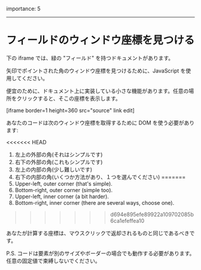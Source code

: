 importance: 5

---

# フィールドのウィンドウ座標を見つける

下の iframe では、緑の "フィールド" を持つドキュメントがあります。

矢印でポイントされた角のウィンドウ座標を見つけるために、JavaScript を使用してください。

便宜のために、ドキュメント上に実装している小さな機能があります。任意の場所をクリックすると、そこの座標を表示します。

[iframe border=1 height=360 src="source" link edit]

あなたのコードは次のウィンドウ座標を取得するために DOM を使う必要があります:

<<<<<<< HEAD
1. 左上の外部の角(それはシンプルです)
2. 右下の外部の角(これもシンプルです)
3. 左上の内部の角(少し難しいです)
4. 右下の内部の角(いくつか方法があり、１つを選んでください)
=======
1. Upper-left, outer corner (that's simple).
2. Bottom-right, outer corner (simple too).
3. Upper-left, inner corner (a bit harder).
4. Bottom-right, inner corner (there are several ways, choose one).
>>>>>>> d694e895efe89922a109702085b6ca1efeffea10

あなたが計算する座標は、マウスクリックで返却されるものと同じであるべきです。

P.S. コードは要素が別のサイズやボーダーの場合でも動作する必要があります。任意の固定値で束縛しないでください。

